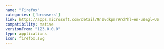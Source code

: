 ```yaml
---
name: "Firefox"
categories: ['browsers']
link: https://apps.microsoft.com/detail/9nzvdkpmr9rd?hl=en-us&gl=US
compatibility: native
versionFrom: "123.0.0.0"
type: applications
icon: firefox.svg
---
```


